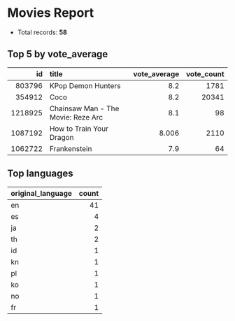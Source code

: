 # Movies Report

* Total records: **58**

## Top 5 by vote_average

|      id | title                              |   vote_average |   vote_count |
|--------:|:-----------------------------------|---------------:|-------------:|
|  803796 | KPop Demon Hunters                 |          8.2   |         1781 |
|  354912 | Coco                               |          8.2   |        20341 |
| 1218925 | Chainsaw Man - The Movie: Reze Arc |          8.1   |           98 |
| 1087192 | How to Train Your Dragon           |          8.006 |         2110 |
| 1062722 | Frankenstein                       |          7.9   |           64 |

## Top languages

| original_language   |   count |
|:--------------------|--------:|
| en                  |      41 |
| es                  |       4 |
| ja                  |       2 |
| th                  |       2 |
| id                  |       1 |
| kn                  |       1 |
| pl                  |       1 |
| ko                  |       1 |
| no                  |       1 |
| fr                  |       1 |